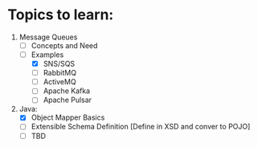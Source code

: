 # Topics to learn:

1. Message Queues
    - [ ] Concepts and Need
    - [ ] Examples
        - [x] SNS/SQS
        - [ ] RabbitMQ
        - [ ] ActiveMQ
        - [ ] Apache Kafka
        - [ ] Apache Pulsar
2. Java:
    - [x] Object Mapper Basics
    - [ ] Extensible Schema Definition [Define in XSD and conver to POJO]
    - [ ] TBD
